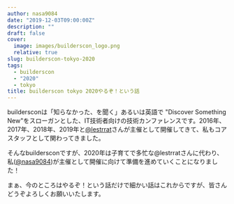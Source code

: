 ```yaml
---
author: nasa9084
date: "2019-12-03T09:00:00Z"
description: ""
draft: false
cover:
  image: images/builderscon_logo.png
  relative: true
slug: builderscon-tokyo-2020
tags:
  - builderscon
  - "2020"
  - tokyo
title: builderscon tokyo 2020やるぞ！という話
---
```



buildersconは「知らなかった、を聞く」あるいは英語で "Discover Something New"をスローガンとした、IT技術者向けの技術カンファレンスです。2016年、2017年、2018年、2019年と[@lestrrat](https://twitter.com/lestrrat)さんが主催として開催してきて、私もコアスタッフとして関わってきました。

そんなbuildersconですが、2020年は子育てで多忙な@lestrratさんに代わり、私([@nasa9084](https://twitter.com/nasa9084))が主催として開催に向けて準備を進めていくことになりました！

まぁ、今のところはやるぞ！という話だけで細かい話はこれからですが、皆さんどうぞよろしくお願いいたします。



